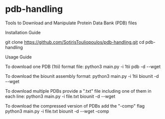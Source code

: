 # pdb-handling
Tools to Download and Manipulate Protein Data Bank (PDB) files

Installation Guide

git clone https://github.com/SotirisTouliopoulos/pdb-handling.git
cd pdb-handling


Usage Guide

To download one PDB (1tii) format file:
python3 main.py -i 1tii pdb -d --wget

To download the biounit assembly format:
python3 main.py -i 1tii biounit -d --wget

To download multiple PDBs provide a ".txt" file including one of them in each line:
python3 main.py -i file.txt biounit -d --wget

To download the compressed version of PDBs add the "-comp" flag
python3 main.py -i file.txt biounit -d --wget -comp
